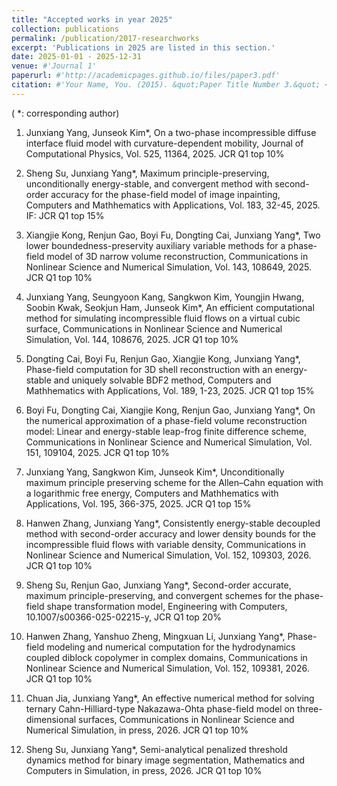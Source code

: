 ```yaml
---
title: "Accepted works in year 2025"
collection: publications
permalink: /publication/2017-researchworks
excerpt: 'Publications in 2025 are listed in this section.'
date: 2025-01-01 - 2025-12-31
venue: #'Journal 1'
paperurl: #'http://academicpages.github.io/files/paper3.pdf'
citation: #'Your Name, You. (2015). &quot;Paper Title Number 3.&quot; <i>Journal 1</i>. 1(3).'
---
```

( *: corresponding author)

1. Junxiang Yang, Junseok Kim*, On a two-phase incompressible diffuse interface fluid model with 
curvature-dependent mobility, Journal of Computational Physics, Vol. 525, 11364, 2025. JCR Q1 top 10%

2. Sheng Su, Junxiang Yang*, Maximum principle-preserving, unconditionally energy-stable, and convergent method with second-order accuracy for the phase-field model of image inpainting, Computers and Mathhematics with Applications, Vol. 183, 32-45, 2025. IF: JCR Q1 top 15%

3. Xiangjie Kong, Renjun Gao, Boyi Fu, Dongting Cai, Junxiang Yang*, Two lower boundedness-preservity auxiliary variable methods for a phase-field model of 3D narrow volume reconstruction, Communications in Nonlinear Science and Numerical Simulation, Vol. 143, 108649, 2025. JCR Q1 top 10%

4. Junxiang Yang, Seungyoon Kang, Sangkwon Kim, Youngjin Hwang, Soobin Kwak, Seokjun Ham, Junseok Kim*, An efficient computational method for simulating incompressible fluid flows on a virtual cubic surface, Communications in Nonlinear Science and Numerical Simulation, Vol. 144, 108676, 2025. JCR Q1 top 10%

5. Dongting Cai, Boyi Fu, Renjun Gao, Xiangjie Kong, Junxiang Yang*, Phase-field computation for 3D shell reconstruction with an energy-stable and uniquely solvable BDF2 method, Computers and Mathhematics with Applications, Vol. 189, 1-23, 2025. JCR Q1 top 15%

6. Boyi Fu, Dongting Cai, Xiangjie Kong, Renjun Gao, Junxiang Yang*, On the numerical approximation of a phase-field volume reconstruction model: Linear and energy-stable leap-frog finite difference scheme, Communications in Nonlinear Science and Numerical Simulation, Vol. 151, 109104, 2025. JCR Q1 top 10%

7. Junxiang Yang, Sangkwon Kim, Junseok Kim*, Unconditionally maximum principle preserving scheme for the Allen–Cahn equation with a logarithmic free energy, Computers and Mathhematics with Applications, Vol. 195, 366-375, 2025. JCR Q1 top 15%

8. Hanwen Zhang, Junxiang Yang*, Consistently energy-stable decoupled method with second-order accuracy and lower density bounds for the incompressible fluid flows with variable density, Communications in Nonlinear Science and Numerical Simulation, Vol. 152, 109303, 2026. JCR Q1 top 10%

9. Sheng Su, Renjun Gao, Junxiang Yang*, Second-order accurate, maximum principle-preserving, and convergent schemes for the phase-field shape transformation model, Engineering with Computers, 10.1007/s00366-025-02215-y, JCR Q1 top 20%

10. Hanwen Zhang, Yanshuo Zheng, Mingxuan Li, Junxiang Yang*, Phase-field modeling and numerical computation for the hydrodynamics coupled diblock copolymer in complex domains, Communications in Nonlinear Science and Numerical Simulation, Vol. 152, 109381, 2026. JCR Q1 top 10%

11. Chuan Jia, Junxiang Yang*, An effective numerical method for solving ternary Cahn-Hilliard-type Nakazawa-Ohta phase-field model on three-dimensional surfaces,
Communications in Nonlinear Science and Numerical Simulation, in press, 2026. JCR Q1 top 10%

12. Sheng Su, Junxiang Yang*, Semi-analytical penalized threshold dynamics method for binary image segmentation, Mathematics and Computers in Simulation, in press, 2026. JCR Q1 top 10%
    





